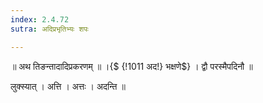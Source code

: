 ```yaml
---
index: 2.4.72
sutra: अदिप्रभृतिभ्यः शपः

---
```

॥ अथ तिङन्तादादिप्रकरणम्‌ ॥	 ।{$ {!1011 अद!} भक्षणे$} । द्वौ परस्मैपदिनौ ॥



 लुक्स्यात् । अत्ति । अत्तः । अदन्ति ॥